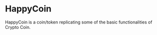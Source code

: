 # HappyCoin
HappyCoin is a coin/token replicating some of the basic functionalities of Crypto Coin. 
